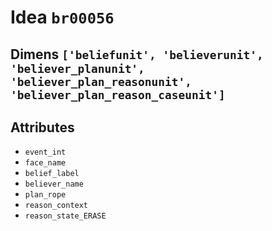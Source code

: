 # Idea `br00056`

## Dimens `['beliefunit', 'believerunit', 'believer_planunit', 'believer_plan_reasonunit', 'believer_plan_reason_caseunit']`

## Attributes
- `event_int`
- `face_name`
- `belief_label`
- `believer_name`
- `plan_rope`
- `reason_context`
- `reason_state_ERASE`
